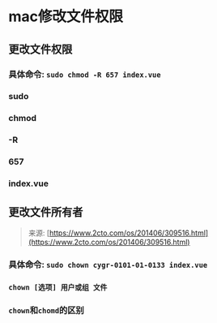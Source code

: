 # mac修改文件权限

## 更改文件权限

### 具体命令: `sudo chmod -R 657 index.vue`

### sudo

### chmod

### -R

### 657

### index.vue

## 更改文件所有者

> 来源: [https://www.2cto.com/os/201406/309516.html](https://www.2cto.com/os/201406/309516.html)

### 具体命令: `sudo chown cygr-0101-01-0133 index.vue`

### `chown [选项] 用户或组 文件`

### `chown`和`chomd`的区别